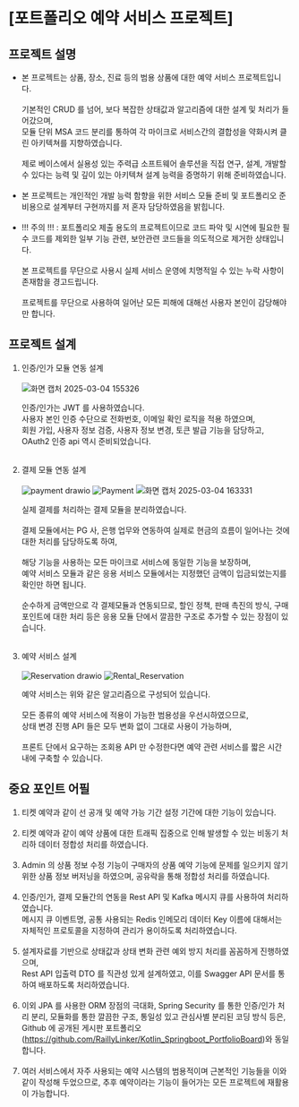 # [포트폴리오 예약 서비스 프로젝트]

## 프로젝트 설명

- 본 프로젝트는 상품, 장소, 진료 등의 범용 상품에 대한 예약 서비스 프로젝트입니다.<br>
  <br>
  기본적인 CRUD 를 넘어, 보다 복잡한 상태값과 알고리즘에 대한 설계 및 처리가 들어갔으며,<br>
  모듈 단위 MSA 코드 분리를 통하여 각 마이크로 서비스간의 결합성을 약화시켜 클린 아키텍쳐를 지향하였습니다.<br>
  <br>
  제로 베이스에서 실용성 있는 주력급 소프트웨어 솔루션을 직접 연구, 설계, 개발할 수 있다는 능력 및 깊이 있는 아키텍쳐 설계 능력을 증명하기 위해 준비하였습니다.<br>
  <br>
- 본 프로젝트는 개인적인 개발 능력 함향을 위한 서비스 모듈 준비 및 포트폴리오 준비용으로 설계부터 구현까지를 저 혼자 담당하였음을 밝힙니다.<br>
  <br>
- !!! 주의 !!! : 포트폴리오 제출 용도의 프로젝트이므로 코드 파악 및 시연에 필요한 필수 코드를 제외한 일부 기능 관련, 보안관련 코드들을 의도적으로 제거한 상태입니다.<br>
  <br>
  본 프로젝트를 무단으로 사용시 실제 서비스 운영에 치명적일 수 있는 누락 사항이 존재함을 경고드립니다.<br>
  <br>
  프로젝트를 무단으로 사용하여 일어난 모든 피해에 대해선 사용자 본인이 감당해야만 합니다.

## 프로젝트 설계

1. 인증/인가 모듈 연동 설계<br>
   <br>
![화면 캡처 2025-03-04 155326](https://github.com/user-attachments/assets/ce68acf6-b038-4100-a791-2f720eb9356a)

   인증/인가는 JWT 를 사용하였습니다.<br>
   사용자 본인 인증 수단으로 전화번호, 이메일 확인 로직을 적용 하였으며,<br>
   회원 가입, 사용자 정보 검증, 사용자 정보 변경, 토큰 발급 기능을 담당하고,<br>
   OAuth2 인증 api 역시 준비되었습니다.<br>
   <br>
2. 결제 모듈 연동 설계<br>
   <br>
![payment drawio](https://github.com/user-attachments/assets/327f6360-0c62-4fb8-aacf-212097ae384e)
![Payment](https://github.com/user-attachments/assets/3c3d00a2-2d1b-4860-a49f-f2ac9731680f)
![화면 캡처 2025-03-04 163331](https://github.com/user-attachments/assets/0459bcfd-8670-4ab9-8693-bd5eb00fca8e)

   실제 결제를 처리하는 결제 모듈을 분리하였습니다.<br>
   <br>
   결제 모듈에서는 PG 사, 은행 업무와 연동하여 실제로 현금의 흐름이 일어나는 것에 대한 처리를 담당하도록 하여,<br>
   <br>
   해당 기능을 사용하는 모든 마이크로 서비스에 동일한 기능을 보장하며,<br>
   예약 서비스 모듈과 같은 응용 서비스 모듈에서는 지정했던 금액이 입금되었는지를 확인만 하면 됩니다.<br>
   <br>
   순수하게 금액만으로 각 결제모듈과 연동되므로, 할인 정책, 판매 촉진의 방식, 구매 포인트에 대한 처리 등은 응용 모듈 단에서 깔끔한 구조로 추가할 수 있는 장점이 있습니다.<br>
   <br>
4. 예약 서비스 설계<br>
   <br>
![Reservation drawio](https://github.com/user-attachments/assets/710516c9-6a91-423e-b33a-14d615745fb0)
![Rental_Reservation](https://github.com/user-attachments/assets/6eb9c7f7-26da-4fab-82eb-25a1d33ef90f)

   예약 서비스는 위와 같은 알고리즘으로 구성되어 있습니다.<br>
   <br>
   모든 종류의 예약 서비스에 적용이 가능한 범용성을 우선시하였으므로,<br>
   상태 변경 진행 API 들은 모두 변화 없이 그대로 사용이 가능하며,<br>
   <br>
   프론트 단에서 요구하는 조회용 API 만 수정한다면 예약 관련 서비스를 짧은 시간 내에 구축할 수 있습니다.

## 중요 포인트 어필

1. 티켓 예약과 같이 선 공개 및 예약 가능 기간 설정 기간에 대한 기능이 있습니다.<br>
   <br>
2. 티켓 예약과 같이 예약 상품에 대한 트래픽 집중으로 인해 발생할 수 있는 비동기 처리하 데이터 정합성 처리를 하였습니다.<br>
   <br>
3. Admin 의 상품 정보 수정 기능이 구매자의 상품 예약 기능에 문제를 일으키지 않기 위한 상품 정보 버저닝을 하였으며, 공유락을 통해 정합성 처리를 하였습니다.<br>
   <br>
4. 인증/인가, 결제 모듈간의 연동을 Rest API 및 Kafka 메시지 큐를 사용하여 처리하였습니다.<br>
   메시지 큐 이벤트명, 공통 사용되는 Redis 인메모리 데이터 Key 이름에 대해서는 자체적인 프로토콜을 지정하여 관리가 용이하도록 처리하였습니다.<br>
   <br>
5. 설계자료를 기반으로 상태값과 상태 변화 관련 예외 방지 처리를 꼼꼼하게 진행하였으며,<br>
   Rest API 입출력 DTO 를 직관성 있게 설계하였고, 이를 Swagger API 문서를 통하여 배포하도록 처리하였습니다.<br>
   <br>
6. 이외 JPA 를 사용한 ORM 장점의 극대화, Spring Security 를 통한 인증/인가 처리 분리, 모듈화를 통한 깔끔한 구조, 통일성 있고 관심사별 분리된 코딩 방식 등은,<br>
   Github 에 공개된 게시판 포트폴리오(https://github.com/RaillyLinker/Kotlin_Springboot_PortfolioBoard)와 동일합니다.<br>
   <br>
7. 여러 서비스에서 자주 사용되는 예약 시스템의 범용적이며 근본적인 기능들을 이와 같이 작성해 두었으므로, 추후 예약이라는 기능이 들어가는 모든 프로젝트에 재활용이 가능합니다.<br>
